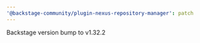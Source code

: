 ```yaml
---
'@backstage-community/plugin-nexus-repository-manager': patch
---
```


Backstage version bump to v1.32.2
